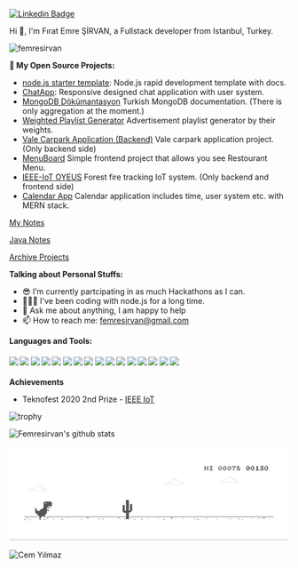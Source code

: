 [![Linkedin Badge](https://img.shields.io/badge/-femresirvan-blue?style=flat-square&logo=Linkedin&logoColor=white&link=https://www.linkedin.com/in/femresirvan/)](https://www.linkedin.com/in/femresirvan/) 

Hi 👋, I'm Fırat Emre ŞİRVAN, a Fullstack developer from Istanbul, Turkey.

<p align="left"> <img src="https://komarev.com/ghpvc/?username=femresirvan" alt="femresirvan" /> </p> 

**🚀 My Open Source Projects:**
- [node.js starter template](https://github.com/femresirvan/node.js-starter-template): Node.js rapid development template with docs.
- [ChatApp](https://github.com/femresirvan/ChatApp): Responsive designed chat application with user system.<!-- - [Charge Points](https://github.com/femresirvan/Charge-points-iot) Map application that filters and monitors EV Charge Stations. -->
- [MongoDB Dökümantasyon](https://github.com/femresirvan/MongoDB-Dokumantasyon) Turkish MongoDB documentation. (There is only aggregation at the moment.)
- [Weighted Playlist Generator](https://github.com/femresirvan/Weighted-Playlist-Generator) Advertisement playlist generator by their weights.
- [Vale Carpark Application (Backend)](https://github.com/Vale-Car-Park-Application/Web) Vale carpark application project. (Only backend side)
- [MenuBoard](https://github.com/femresirvan/Menuboard) Simple frontend project that allows you see Restourant Menu.
- [IEEE-IoT OYEUS](https://github.com/femresirvan/IEEE-IOT-OYEUS) Forest fire tracking IoT system. (Only backend and frontend side)
- [Calendar App](https://github.com/femresirvan/Calendar-App) Calendar application includes time, user system etc. with MERN stack.

[My Notes](https://github.com/femresirvan/my-notes)

[Java Notes](https://github.com/femresirvan/java-questions-answers)

[Archive Projects](https://github.com/femresirvan/archive-projects)

**Talking about Personal Stuffs:**

- 😎 I’m currently partcipating in as much Hackathons as I can.
- 👨🏽‍💻 I've been coding with node.js for a long time. <!-- - 🌱 I’m currently learning React, Spring 💻 -->
- 💬 Ask me about anything, I am happy to help
- 📫 How to reach me: femresirvan@gmail.com

**Languages and Tools:**   

####      ![](https://img.shields.io/badge/node.js-%3C%2F%3E-%23success?style=plastic&&logo=node.js&logoColor=white&style=flat) ![](https://img.shields.io/badge/Linux-%23-yellow?style=plastic&&logo=ubuntu&logoColor=white&style=flat&color=blueviolet) ![](https://img.shields.io/badge/PostgreSQL-%3C%2F%3E-yellow?style=plastic&&logo=postgresql&logoColor=white&style=flat&color=cyan) ![](https://img.shields.io/badge/HTML-%3C%2F%3E-yellow?style=plastic&&logo=html5&logoColor=white&style=flat&color=white) ![](https://img.shields.io/badge/CSS-%3C%2F%3E-yellow?style=plastic&&logo=css3&logoColor=white&style=flat&color=white) ![](https://img.shields.io/badge/Javascript-%3C%2F%3E-yellow?style=plastic&&logo=javascript&logoColor=yellow&style=flat&color=yellow) ![](https://img.shields.io/badge/Java-%3C%2F%3E-yellow?style=plastic&&logo=java&logoColor=red&style=flat&color=red) ![](https://img.shields.io/badge/Spring%20Boot-%3C%2F%3E-yellow?style=plastic&&logo=springboot&logoColor=green&style=flat&color=green) ![](https://img.shields.io/badge/Bootstrap%204.0-%3C%2F%3E-yellow?style=plastic&&logo=bootstrap&logoColor=blue&style=flat&color=blue) ![](https://img.shields.io/badge/Windows-%23-yellow?style=plastic&&logo=windows&logoColor=cyan&style=flat&color=cyan) ![](https://img.shields.io/badge/MongoDB-%3C%2F%3E-yellow?style=plastic&&logo=MongoDB&logoColor=green&style=flat&color=green) ![](https://img.shields.io/badge/MySQL-%3C%2F%3E-yellow?style=plastic&&logo=MySQL&logoColor=white&style=flat&color=blue) ![](https://img.shields.io/badge/GO-%3C%2F%3E-yellow?style=plastic&&logo=GO&logoColor=white&style=flat&color=cyan) ![](https://img.shields.io/badge/Redis-%3C%2F%3E-yellow?style=plastic&&logo=redis&logoColor=white&style=flat&color=red) ![](https://img.shields.io/badge/RabbitMQ-%3C%2F%3E-yellow?style=plastic&&logo=rabbitmq&logoColor=white&style=flat&color=FFFF09) ![](https://img.shields.io/badge/React-%3C%2F%3E-yellow?style=plastic&&logo=react&logoColor=white&style=flat&color=cyan)
**Achievements**  

- Teknofest 2020 2nd Prize - [IEEE IoT](https://www.teknofest.org/yarisma-detaylar-11.html#v-pills-finalist)

![trophy](https://github-profile-trophy.vercel.app/?username=femresirvan&rank=SSS,SS,S,AAA,AA,A,SECRET&theme=onedark)

![Femresirvan's github stats](https://github-readme-stats.vercel.app/api?username=femresirvan&show_icons=true&theme=gruvbox)

![Dino](https://raw.githubusercontent.com/sanket9006/sanket9006/master/dino.gif)

![Cem Yılmaz](https://c.tenor.com/5iBPtqlFPv8AAAAd/cem-y%C4%B1lmaz.gif)

